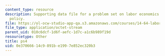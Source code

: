 ```yaml
---
content_type: resource
description: Supporting data file for a problem set on labor economics and public
  policy.
file: https://ol-ocw-studio-app-qa.s3.amazonaws.com/courses/14-64-labor-economics-and-public-policy-fall-2009/0e37066614c9891be1997e852ec320b3_ps4.dta
file_type: application/octet-stream
parent_uid: 010c6dcf-1d6f-aefc-1d7c-a1c6b989f19d
resourcetype: Other
title: ps4
uid: 0e370666-14c9-891b-e199-7e852ec320b3
---
```

